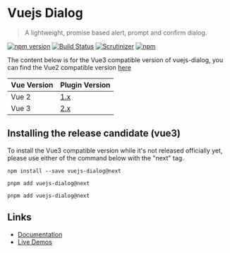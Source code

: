 # Vuejs Dialog

> A lightweight, promise based alert, prompt and confirm dialog.

[![npm version](https://badge.fury.io/js/vuejs-dialog.svg)](https://badge.fury.io/js/vuejs-dialog)
[![Build Status](https://travis-ci.org/Godofbrowser/vuejs-dialog.svg?branch=master)](https://travis-ci.org/Godofbrowser/vuejs-dialog)
[![Scrutinizer](https://img.shields.io/scrutinizer/g/Godofbrowser/vuejs-dialog.svg?branch=master)](https://scrutinizer-ci.com/g/Godofbrowser/vuejs-dialog/?branch=master)
[![npm](https://img.shields.io/npm/dt/vuejs-dialog.svg)](https://github.com/Godofbrowser/vuejs-dialog/archive/master.zip)

The content below is for the Vue3 compatible version of vuejs-dialog, you can find the Vue2 compatible version [here](https://github.com/Godofbrowser/vuejs-dialog/tree/v1.x)

| Vue Version | Plugin Version                                                  |
|-------------|-----------------------------------------------------------------|
| Vue 2       | [1.x](https://github.com/Godofbrowser/vuejs-dialog/tree/v1.x)   |
| Vue 3       | [2.x](https://github.com/Godofbrowser/vuejs-dialog/tree/master) |

## Installing the release candidate (vue3)

To install the Vue3 compatible version while it's not released officially yet, please use either of the command below with the "next" tag.

```shell
npm install --save vuejs-dialog@next
```
```shell
pnpm add vuejs-dialog@next
```
```shell
pnpm add vuejs-dialog@next
```

## Links

- [Documentation](https://godofbrowser.github.io/vuejs-dialog/)
- [Live Demos](https://godofbrowser.github.io/vuejs-dialog/demos)

